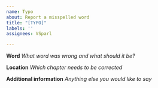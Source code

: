 ```yaml
---
name: Typo
about: Report a misspelled word
title: "[TYPO]"
labels: ''
assignees: VSparl

---
```


**Word**
*What word was wrong and what should it be?*

**Location**
*Which chapter needs to be corrected*

**Additional information**
*Anything else you would like to say*
